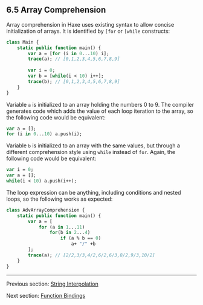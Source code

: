 ## 6.5 Array Comprehension

Array comprehension in Haxe uses existing syntax to allow concise initialization of arrays. It is identified by `[for` or `[while` constructs:

```haxe
class Main {
	static public function main() {
		var a = [for (i in 0...10) i];
		trace(a); // [0,1,2,3,4,5,6,7,8,9]
		
		var i = 0;
		var b = [while(i < 10) i++];
		trace(b); // [0,1,2,3,4,5,6,7,8,9]
	}
}
```

Variable `a` is initialized to an array holding the numbers 0 to 9. The compiler generates code which adds the value of each loop iteration to the array, so the following code would be equivalent:

```haxe
var a = [];
for (i in 0...10) a.push(i);
```

Variable `b` is initialized to an array with the same values, but through a different comprehension style using `while` instead of `for`. Again, the following code would be equivalent:

```haxe
var i = 0;
var a = [];
while(i < 10) a.push(i++);
```

The loop expression can be anything, including conditions and nested loops, so the following works as expected:

```haxe
class AdvArrayComprehension {
	static public function main() {
		var a = [
			for (a in 1...11)
				for(b in 2...4)
					if (a % b == 0)
						a+ "/" +b
		];
		trace(a); // [2/2,3/3,4/2,6/2,6/3,8/2,9/3,10/2]
	}
}

```

---

Previous section: [String Interpolation](lf-string-interpolation.md)

Next section: [Function Bindings](lf-function-bindings.md)